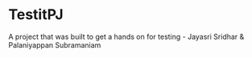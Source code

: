 # TestitPJ
A project that was built to get a hands on for testing  - Jayasri Sridhar &amp; Palaniyappan Subramaniam
